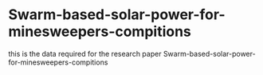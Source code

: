 # Swarm-based-solar-power-for-minesweepers-compitions
this is the data required for the research paper Swarm-based-solar-power-for-minesweepers-compitions
